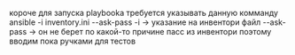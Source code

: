 короче для запуска playbooka требуется указывать данную комманду
ansible -i inventory.ini <playbook> --ask-pass
-i -> указание на инвентори файл
--ask-pass -> он не берет по какой-то причине пасс из инвентори поэтому вводим пока ручками для тестов
